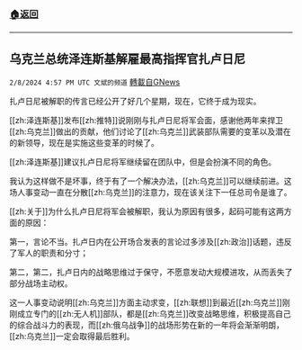 ###  [:house:返回](README.md)
---


## 乌克兰总统泽连斯基解雇最高指挥官扎卢日尼
`2/8/2024 4:57 PM UTC 文斌的频道` [轉載自GNews](https://gnews.org/articles/2293155)

扎卢日尼被解职的传言已经公开了好几个星期，现在，它终于成为现实。

[[zh:泽连斯基]]发布[[zh:推特]]说刚刚与扎卢日尼将军会面，感谢他两年来捍卫[[zh:乌克兰]]做出的贡献，他们讨论了[[zh:乌克兰]]武装部队需要的变革以及潜在的新领导，现在是实施这些变革的时候了。

[[zh:泽连斯基]]建议扎卢日尼将军继续留在团队中，但是会扮演不同的角色。

我认为这样做不是坏事，终于有了一个解决办法，[[zh:乌克兰]]可以继续前进。这场人事变动一直在分散[[zh:乌克兰]]的注意力，现在该关注下一任总司令是谁了。

[[zh:关于]]为什么扎卢日尼将军会被解职，我认为原因有很多，起码可能有这两方面的原因：

第一，言论不当。扎卢日内在公开场合发表的言论过多涉及[[zh:政治]]话题，违反了军人的职责和分寸；

第二，第二，扎卢日内的战略思维过于保守，不愿意发动大规模进攻，从而丢失了部分战场主动权。

这一人事变动说明[[zh:乌克兰]]方面主动求变，[[zh:联想]]到最近[[zh:乌克兰]]刚刚成立专门的[[zh:无人机]]部队，都是[[zh:乌克兰]]改变战略思维，积极提高自己的综合战斗力的表现，而[[zh:俄乌战争]]的战场形势在新的一年将会渐渐明朗，[[zh:乌克兰]]一定会取得最后胜利。
